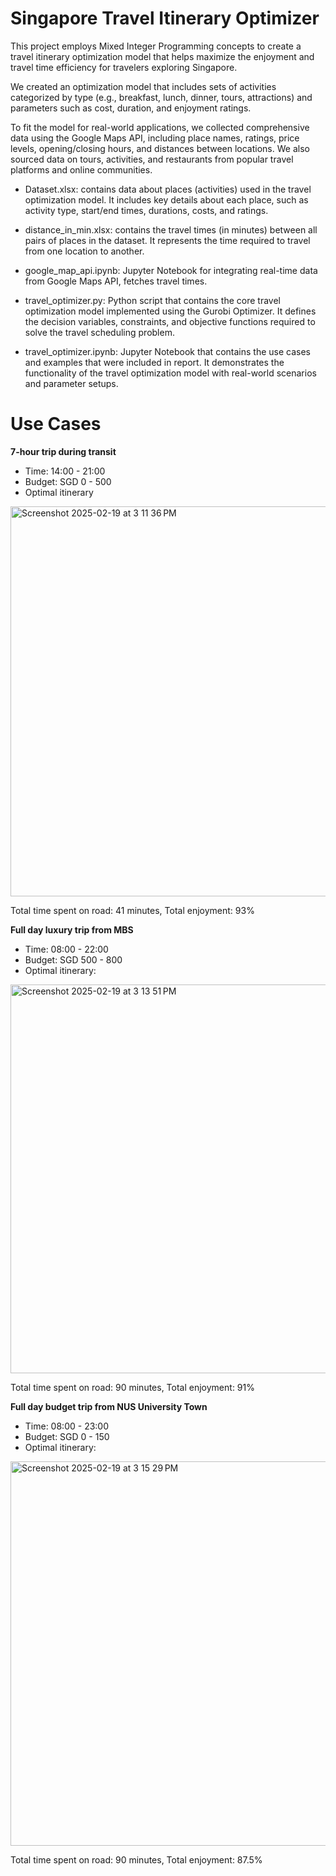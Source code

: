 # Singapore Travel Itinerary Optimizer

This project employs Mixed Integer Programming concepts to create a travel itinerary optimization model that helps maximize the enjoyment and travel time efficiency for travelers exploring Singapore. 

We created an optimization model that includes sets of activities categorized by type (e.g., breakfast, lunch, dinner, tours, attractions) and parameters such as cost, duration, and enjoyment ratings. 

To fit the model for real-world applications, we collected comprehensive data using the Google Maps API, including place names, ratings, price levels, opening/closing hours, and distances between locations. We also sourced data on tours, activities, and restaurants from popular travel platforms and online communities.

- Dataset.xlsx: contains data about places (activities) used in the travel optimization model. It includes key details about each place, such as activity type, start/end times, durations, costs, and ratings.

- distance_in_min.xlsx: contains the travel times (in minutes) between all pairs of places in the dataset. It represents the time required to travel from one location to another.

- google_map_api.ipynb: Jupyter Notebook for integrating real-time data from Google Maps API, fetches travel times.

- travel_optimizer.py: Python script that contains the core travel optimization model implemented using the Gurobi Optimizer. It defines the decision variables, constraints, and objective functions required to solve the travel scheduling problem.

- travel_optimizer.ipynb: Jupyter Notebook that contains the use cases and examples that were included in report. It demonstrates the functionality of the travel optimization model with real-world scenarios and parameter setups.

# Use Cases

**7-hour trip during transit**
- Time: 14:00 - 21:00
- Budget: SGD 0 - 500
- Optimal itinerary

<img width="624" alt="Screenshot 2025-02-19 at 3 11 36 PM" src="https://github.com/user-attachments/assets/23b14497-1291-4d9a-bc8b-0cab53fc9aeb" />

Total time spent on road: 41 minutes, Total enjoyment: 93%


**Full day luxury trip from MBS**
- Time: 08:00 - 22:00
- Budget: SGD 500 - 800
- Optimal itinerary:

<img width="622" alt="Screenshot 2025-02-19 at 3 13 51 PM" src="https://github.com/user-attachments/assets/832693f0-607e-4695-8641-9118bc90a727" />

Total time spent on road: 90 minutes, Total enjoyment: 91%

**Full day budget trip from NUS University Town**
- Time: 08:00 - 23:00
- Budget: SGD 0 - 150
- Optimal itinerary:

<img width="615" alt="Screenshot 2025-02-19 at 3 15 29 PM" src="https://github.com/user-attachments/assets/dd5e9f73-a1b8-4552-8a74-12522a0241c3" />

Total time spent on road: 90 minutes, Total enjoyment: 87.5%
